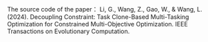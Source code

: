 The source code of the paper： Li, G., Wang, Z., Gao, W., & Wang, L. (2024). Decoupling Constraint: Task Clone-Based Multi-Tasking Optimization for Constrained Multi-Objective Optimization. IEEE Transactions on Evolutionary Computation.

